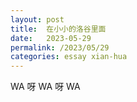 ```yaml
---
layout: post
title:  在小小的洛谷里面
date:   2023-05-29
permalink: /2023/05/29
categories: essay xian-hua
---
```


WA 呀 WA 呀 WA